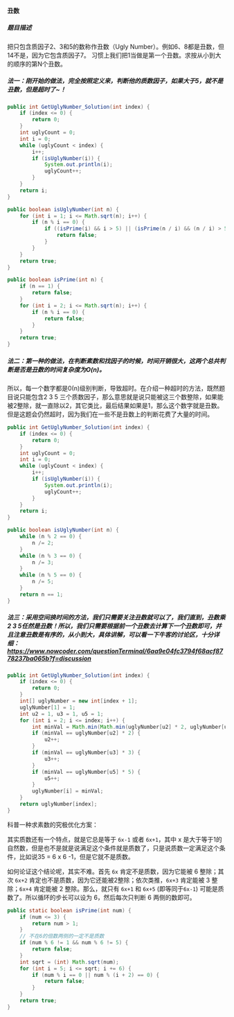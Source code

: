 #### 丑数

##### 题目描述

把只包含质因子2、3和5的数称作丑数（Ugly Number）。例如6、8都是丑数，但14不是，因为它包含质因子7。 习惯上我们把1当做是第一个丑数。求按从小到大的顺序的第N个丑数。

<!--more-->

##### 法一：刚开始的做法，完全按照定义来，判断他的质数因子，如果大于5，就不是丑数，但是超时了~！

```java
public int GetUglyNumber_Solution(int index) {
    if (index <= 0) {
        return 0;
    }
    int uglyCount = 0;
    int i = 0;
    while (uglyCount < index) {
        i++;
        if (isUglyNumber(i)) {
            System.out.println(i);
            uglyCount++;
        }
    }
    return i;
}

public boolean isUglyNumber(int n) {
    for (int i = 1; i <= Math.sqrt(n); i++) {
        if (n % i == 0) {
            if ((isPrime(i) && i > 5) || (isPrime(n / i) && (n / i) > 5)) {
                return false;
            }
        }
    }
    return true;
}

public boolean isPrime(int n) {
    if (n == 1) {
        return false;
    }
    for (int i = 2; i <= Math.sqrt(n); i++) {
        if (n % i == 0) {
            return false;
        }
    }
    return true;
}
```

##### 法二：第一种的做法，在判断素数和找因子的时候，时间开销很大，这两个总共判断是否是丑数的时间复杂度为O(n)。

所以，每一个数字都是0(n)级别判断，导致超时。在介绍一种超时的方法，既然题目说只能包含2 3 5  三个质数因子，那么意思就是说只能被这三个数整除，如果能被2整除，就一直除以2，其它类比，最后结果如果是1，那么这个数字就是丑数。但是这题会仍然超时，因为我们在一些不是丑数上的判断花费了大量的时间。

```java
public int GetUglyNumber_Solution(int index) {
    if (index <= 0) {
        return 0;
    }
    int uglyCount = 0;
    int i = 0;
    while (uglyCount < index) {
        i++;
        if (isUglyNumber(i)) {
            System.out.println(i);
            uglyCount++;
        }
    }
    return i;
}

public boolean isUglyNumber(int n) {
    while (n % 2 == 0) {
        n /= 2;
    }
    while (n % 3 == 0) {
        n /= 3;
    }
    while (n % 5 == 0) {
        n /= 5;
    }
    return n == 1;
}
```

##### 法三：采用空间换时间的方法，我们只需要关注丑数就可以了，我们直到，丑数乘2 3 5任然是丑数！所以，我们只需要根据前一个丑数去计算下一个丑数即可，并且注意丑数是有序的，从小到大，具体讲解，可以看一下牛客的讨论区，十分详细： https://www.nowcoder.com/questionTerminal/6aa9e04fc3794f68acf8778237ba065b?f=discussion

```java
public int GetUglyNumber_Solution(int index) {
    if (index <= 0) {
        return 0;
    }
    int[] uglyNumber = new int[index + 1];
    uglyNumber[1] = 1;
    int u2 = 1, u3 = 1, u5 = 1;
    for (int i = 2; i <= index; i++) {     
        int minVal = Math.min(Math.min(uglyNumber[u2] * 2, uglyNumber[u3] * 3), uglyNumber[u5] * 5);
        if (minVal == uglyNumber[u2] * 2) {
            u2++;
        }
        if (minVal == uglyNumber[u3] * 3) {
            u3++;
        }
        if (minVal == uglyNumber[u5] * 5) {
            u5++;
        }
        uglyNumber[i] = minVal;
    }
    return uglyNumber[index];
}
```

科普一种求素数的究极优化方案：

其实质数还有一个特点，就是它总是等于 `6x-1` 或者 `6x+1`，其中 x 是大于等于1的自然数，但是也不是就是说满足这个条件就是质数了，只是说质数一定满足这个条件，比如说35 = 6 x 6 -1，但是它就不是质数。

如何论证这个结论呢，其实不难。首先 `6x` 肯定不是质数，因为它能被 6 整除；其次 `6x+2` 肯定也不是质数，因为它还能被2整除；依次类推，`6x+3` 肯定能被 3 整除；`6x+4` 肯定能被 2 整除。那么，就只有 `6x+1` 和 `6x+5` (即等同于`6x-1`) 可能是质数了。所以循环的步长可以设为 6，然后每次只判断 6 两侧的数即可。

```java
public static boolean isPrime(int num) {
    if (num <= 3) {
        return num > 1;
    }
    // 不在6的倍数两侧的一定不是质数
    if (num % 6 != 1 && num % 6 != 5) {
        return false;
    }
    int sqrt = (int) Math.sqrt(num);
    for (int i = 5; i <= sqrt; i += 6) {
        if (num % i == 0 || num % (i + 2) == 0) {
            return false;
        }
    }
    return true;
}
```

